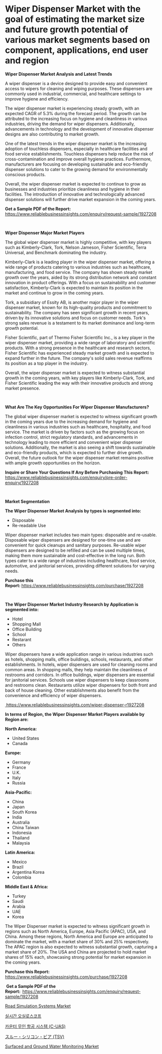 <p><h1>Wiper Dispenser Market with the goal of estimating the market size and future growth potential of various market segments based on component, applications, end user and region</h1></p><p><strong>Wiper Dispenser Market Analysis and Latest Trends</strong></p>
<p><p>A wiper dispenser is a device designed to provide easy and convenient access to wipers for cleaning and wiping purposes. These dispensers are commonly used in industrial, commercial, and healthcare settings to improve hygiene and efficiency.</p><p>The wiper dispenser market is experiencing steady growth, with an expected CAGR of 5.3% during the forecast period. The growth can be attributed to the increasing focus on hygiene and cleanliness in various industries, driving the demand for wiper dispensers. Additionally, advancements in technology and the development of innovative dispenser designs are also contributing to market growth.</p><p>One of the latest trends in the wiper dispenser market is the increasing adoption of touchless dispensers, especially in healthcare facilities and food service establishments. Touchless dispensers help reduce the risk of cross-contamination and improve overall hygiene practices. Furthermore, manufacturers are focusing on developing sustainable and eco-friendly dispenser solutions to cater to the growing demand for environmentally conscious products.</p><p>Overall, the wiper dispenser market is expected to continue to grow as businesses and industries prioritize cleanliness and hygiene in their facilities. The introduction of innovative and technologically advanced dispenser solutions will further drive market expansion in the coming years.</p></p>
<p><strong>Get a Sample PDF of the Report:&nbsp;</strong> <a href="https://www.reliablebusinessinsights.com/enquiry/request-sample/1927208">https://www.reliablebusinessinsights.com/enquiry/request-sample/1927208</a></p>
<p>&nbsp;</p>
<p><strong>Wiper Dispenser Major Market Players</strong></p>
<p><p>The global wiper dispenser market is highly competitive, with key players such as Kimberly-Clark, Tork, Nelson Jameson, Fisher Scientific, Terra Universal, and Benchmark dominating the industry. </p><p>Kimberly-Clark is a leading player in the wiper dispenser market, offering a wide range of products catering to various industries such as healthcare, manufacturing, and food service. The company has shown steady market growth over the years, aided by its strong distribution network and constant innovation in product offerings. With a focus on sustainability and customer satisfaction, Kimberly-Clark is expected to maintain its position in the market and continue to grow in the coming years.</p><p>Tork, a subsidiary of Essity AB, is another major player in the wiper dispenser market, known for its high-quality products and commitment to sustainability. The company has seen significant growth in recent years, driven by its innovative solutions and focus on customer needs. Tork's strong sales revenue is a testament to its market dominance and long-term growth potential.</p><p>Fisher Scientific, part of Thermo Fisher Scientific Inc., is a key player in the wiper dispenser market, providing a wide range of laboratory and scientific products. With a strong presence in the healthcare and research sectors, Fisher Scientific has experienced steady market growth and is expected to expand further in the future. The company's solid sales revenue reaffirms its position as a top player in the industry.</p><p>Overall, the wiper dispenser market is expected to witness substantial growth in the coming years, with key players like Kimberly-Clark, Tork, and Fisher Scientific leading the way with their innovative products and strong market presence.</p></p>
<p>&nbsp;</p>
<p><strong>What Are The Key Opportunities For Wiper Dispenser Manufacturers?</strong></p>
<p><p>The global wiper dispenser market is expected to witness significant growth in the coming years due to the increasing demand for hygiene and cleanliness in various industries such as healthcare, hospitality, and food service. The market is driven by factors such as the growing focus on infection control, strict regulatory standards, and advancements in technology leading to more efficient and convenient wiper dispenser solutions. Additionally, the market is also seeing a shift towards sustainable and eco-friendly products, which is expected to further drive growth. Overall, the future outlook for the wiper dispenser market remains positive with ample growth opportunities on the horizon.</p></p>
<p><strong>Inquire or Share Your Questions If Any Before Purchasing This Report:</strong> <a href="https://www.reliablebusinessinsights.com/enquiry/pre-order-enquiry/1927208">https://www.reliablebusinessinsights.com/enquiry/pre-order-enquiry/1927208</a></p>
<p>&nbsp;</p>
<p><strong>Market Segmentation</strong></p>
<p><strong>The Wiper Dispenser Market Analysis by types is segmented into:</strong></p>
<p><ul><li>Disposable</li><li>Re-readable Use</li></ul></p>
<p><p>Wiper dispenser market includes two main types: disposable and re-usable. Disposable wiper dispensers are designed for one-time use and are convenient for quick cleanups and sanitary purposes. Re-usable wiper dispensers are designed to be refilled and can be used multiple times, making them more sustainable and cost-effective in the long run. Both types cater to a wide range of industries including healthcare, food service, automotive, and janitorial services, providing different solutions for varying needs.</p></p>
<p><strong>Purchase this Report:&nbsp;</strong><a href="https://www.reliablebusinessinsights.com/purchase/1927208">https://www.reliablebusinessinsights.com/purchase/1927208</a></p>
<p>&nbsp;</p>
<p><strong>The Wiper Dispenser Market Industry Research by Application is segmented into:</strong></p>
<p><ul><li>Hotel</li><li>Shopping Mall</li><li>Office Building</li><li>School</li><li>Restarant</li><li>Others</li></ul></p>
<p><p>Wiper dispensers have a wide application range in various industries such as hotels, shopping malls, office buildings, schools, restaurants, and other establishments. In hotels, wiper dispensers are used for cleaning rooms and common areas. In shopping malls, they help maintain the cleanliness of restrooms and corridors. In office buildings, wiper dispensers are essential for janitorial services. Schools use wiper dispensers to keep classrooms and restrooms clean. Restaurants utilize wiper dispensers for both front and back of house cleaning. Other establishments also benefit from the convenience and efficiency of wiper dispensers.</p></p>
<p><a href="https://www.reliablebusinessinsights.com/wiper-dispenser-r1927208">&nbsp;https://www.reliablebusinessinsights.com/wiper-dispenser-r1927208</a></p>
<p><strong>In terms of Region, the Wiper Dispenser Market Players available by Region are:</strong></p>
<p>
    <p> <strong> North America: </strong>
        <ul>
            <li>United States</li>
            <li>Canada</li>
        </ul>
        </p> 
    <p> <strong> Europe: </strong>
        <ul>
            <li>Germany</li>
            <li>France</li>
            <li>U.K.</li>
            <li>Italy</li>
            <li>Russia</li>
        </ul>
        </p> 
    <p> <strong> Asia-Pacific: </strong>
        <ul>
            <li>China</li>
            <li>Japan</li>
            <li>South Korea</li>
            <li>India</li>
            <li>Australia</li>
            <li>China Taiwan</li>
            <li>Indonesia</li>
            <li>Thailand</li>
            <li>Malaysia</li>
        </ul>
        </p> 
    <p> <strong> Latin America: </strong>
        <ul>
            <li>Mexico</li>
            <li>Brazil</li>
            <li>Argentina Korea</li>
            <li>Colombia</li>
        </ul>
        </p> 
    <p> <strong> Middle East & Africa: </strong>
        <ul>
            <li>Turkey</li>
            <li>Saudi</li>
            <li>Arabia</li>
            <li>UAE</li>
            <li>Korea</li>
        </ul>
    </p>
    </p>
<p><p>The Wiper Dispenser market is expected to witness significant growth in regions such as North America, Europe, Asia Pacific (APAC), USA, and China. Among these regions, North America and Europe are anticipated to dominate the market, with a market share of 30% and 25% respectively. The APAC region is also expected to witness substantial growth, capturing a market share of 20%. The USA and China are projected to hold market shares of 15% each, showcasing strong potential for market expansion in the coming years.</p></p>
<p><strong>Purchase this Report: </strong><a href="https://www.reliablebusinessinsights.com/purchase/1927208">https://www.reliablebusinessinsights.com/purchase/1927208</a></p>
<p>&nbsp;<strong>Get a Sample PDF of the Report:&nbsp;&nbsp;</strong><a href="https://www.reliablebusinessinsights.com/enquiry/request-sample/1927208">https://www.reliablebusinessinsights.com/enquiry/request-sample/1927208</a></p>
<p><strong></strong></p>
<p><p><a href="https://github.com/cecuraprangm/Market-Research-Report-List-3/blob/main/road-simulation-systems-market.md">Road Simulation Systems Market</a></p><p><a href="https://github.com/alfitoms13/Market-Research-Report-List-1/blob/main/7216921112744.md">실시간 오실로스코프</a></p><p><a href="https://github.com/mofijurk071/Market-Research-Report-List-1/blob/main/3813653112745.md">카운터 무인 항공 시스템 (C-UAS)</a></p><p><a href="https://github.com/LizaHeller2023/Market-Research-Report-List-1/blob/main/6653152120725.md">スルー・シリコン・ビア (TSV)</a></p><p><a href="https://github.com/fiixsa/Market-Research-Report-List-3/blob/main/surfaced-and-ground-water-monitoring-market.md">Surfaced and Ground Water Monitoring Market</a></p></p>